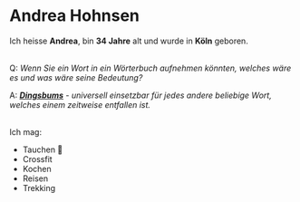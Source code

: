 # Andrea Hohnsen

Ich heisse **Andrea**, bin **34 Jahre** alt und wurde in **Köln** geboren.<br /><br />


Q: *Wenn Sie ein Wort in ein Wörterbuch aufnehmen könnten, welches wäre es und was wäre seine Bedeutung?*

A: ***[Dingsbums](https://en.wiktionary.org/wiki/Dingsbums)** - universell einsetzbar für jedes andere beliebige Wort, welches einem zeitweise entfallen ist.* <br /><br />
                              
Ich mag:  
           
* Tauchen 🦑  
* Crossfit   
* Kochen  
* Reisen
* Trekking  
